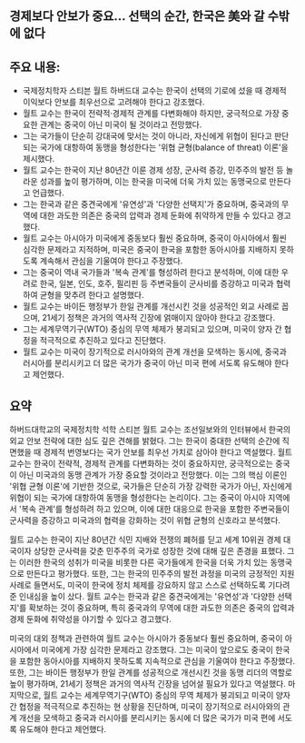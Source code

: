 ## 경제보다 안보가 중요… 선택의 순간, 한국은 美와 갈 수밖에 없다

## 주요 내용:
*   국제정치학자 스티븐 월트 하버드대 교수는 한국이 선택의 기로에 섰을 때 경제적 이익보다 안보를 최우선으로 고려해야 한다고 강조했다.
*   월트 교수는 한국이 전략적·경제적 관계를 다변화해야 하지만, 궁극적으로 가장 중요한 관계는 중국이 아닌 미국이 될 것이라고 전망했다.
*   그는 국가들이 단순히 강대국에 맞서는 것이 아니라, 자신에게 위협이 된다고 판단되는 국가에 대항하여 동맹을 형성한다는 '위협 균형(balance of threat) 이론'을 제시했다.
*   월트 교수는 한국이 지난 80년간 이룬 경제 성장, 군사력 증강, 민주주의 발전 등 놀라운 성과를 높이 평가하며, 이는 한국을 미국에 더욱 가치 있는 동맹국으로 만든다고 언급했다.
*   그는 한국과 같은 중견국에게 '유연성'과 '다양한 선택지'가 중요하며, 중국과의 무역에 대한 과도한 의존은 중국의 압력과 경제 둔화에 취약하게 만들 수 있다고 경고했다.
*   월트 교수는 아시아가 미국에게 중동보다 훨씬 중요하며, 중국이 아시아에서 훨씬 심각한 문제라고 지적하며, 미국은 중국이 한국을 포함한 동아시아를 지배하지 못하도록 계속해서 관심을 기울여야 한다고 주장했다.
*   그는 중국이 역내 국가들과 '복속 관계'를 형성하려 한다고 분석하며, 이에 대한 우려로 한국, 일본, 인도, 호주, 필리핀 등 주변국들이 군사비를 증강하고 미국과 협력하여 균형을 맞추려 한다고 설명했다.
*   월트 교수는 바이든 행정부가 한일 관계를 개선시킨 것을 성공적인 외교 사례로 꼽으며, 21세기 정책은 과거의 역사적 긴장에 얽매이지 않아야 한다고 강조했다.
*   그는 세계무역기구(WTO) 중심의 무역 체제가 붕괴되고 있으며, 미국이 양자 간 협정을 적극적으로 추진하고 있다고 진단했다.
*   월트 교수는 미국이 장기적으로 러시아와의 관계 개선을 모색하는 동시에, 중국과 러시아를 분리시키고 더 많은 국가가 중국이 아닌 미국 편에 서도록 유도해야 한다고 제언했다.

## 요약
하버드대학교의 국제정치학 석학 스티븐 월트 교수는 조선일보와의 인터뷰에서 한국의 외교 안보 전략에 대한 심도 깊은 견해를 밝혔다. 그는 한국이 중대한 선택의 순간에 직면했을 때 경제적 번영보다는 국가 안보를 최우선 가치로 삼아야 한다고 역설했다. 월트 교수는 한국이 전략적, 경제적 관계를 다변화하는 것이 중요하지만, 궁극적으로는 중국이 아닌 미국과의 동맹 관계가 가장 중요할 것이라고 전망했다. 이는 그의 핵심 이론인 '위협 균형 이론'에 기반한 것으로, 국가들은 단순히 가장 강력한 국가가 아닌, 자신에게 위협이 되는 국가에 대항하여 동맹을 형성한다는 논리이다. 그는 중국이 아시아 지역에서 '복속 관계'를 형성하려 하고 있으며, 이에 대한 대응으로 한국을 포함한 주변국들이 군사력을 증강하고 미국과의 협력을 강화하는 것이 위협 균형의 신호라고 분석했다.

월트 교수는 한국이 지난 80년간 식민 지배와 전쟁의 폐허를 딛고 세계 10위권 경제 대국이자 상당한 군사력을 갖춘 민주주의 국가로 성장한 것에 대해 깊은 존경을 표했다. 그는 이러한 한국의 성취가 미국을 비롯한 다른 국가들에게 한국을 더욱 가치 있는 동맹국으로 만든다고 평가했다. 또한, 그는 한국의 민주주의 발전 과정을 미국의 긍정적인 지원 사례로 들면서도, 미국이 한국에 정치 체제를 강요하지 않고 스스로 선택하도록 기다려준 인내심을 높이 샀다. 월트 교수는 한국과 같은 중견국에게는 '유연성'과 '다양한 선택지'를 확보하는 것이 중요하며, 특히 중국과의 무역에 대한 과도한 의존은 중국의 압력과 경제 둔화에 취약성을 야기할 수 있다고 경고했다.

미국의 대외 정책과 관련하여 월트 교수는 아시아가 중동보다 훨씬 중요하며, 중국이 아시아에서 미국에게 가장 심각한 문제라고 강조했다. 그는 미국이 앞으로도 중국이 한국을 포함한 동아시아를 지배하지 못하도록 지속적으로 관심을 기울여야 한다고 주장했다. 또한, 그는 바이든 행정부가 한일 관계를 성공적으로 개선시킨 것을 동맹 리더의 역할로 높이 평가하며, 21세기 정책은 과거의 역사적 긴장을 넘어설 필요가 있다고 역설했다. 마지막으로, 월트 교수는 세계무역기구(WTO) 중심의 무역 체제가 붕괴되고 미국이 양자 간 협정을 적극적으로 추진하는 현 상황을 진단하며, 미국이 장기적으로 러시아와의 관계 개선을 모색하고 중국과 러시아를 분리시키는 동시에 더 많은 국가가 미국 편에 서도록 유도해야 한다고 제언했다.